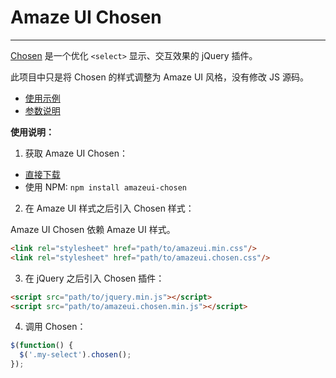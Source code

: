# Amaze UI Chosen
---

[Chosen](https://github.com/harvesthq/chosen) 是一个优化 `<select>` 显示、交互效果的 jQuery 插件。

此项目中只是将 Chosen 的样式调整为 Amaze UI 风格，没有修改 JS 源码。

- [使用示例](http://amazeui.github.io/chosen/docs/demo.html)
- [参数说明](http://amazeui.github.io/chosen/docs/options.html)

**使用说明：**

1. 获取 Amaze UI Chosen：

  - [直接下载](https://github.com/amazeui/chosen/archive/master.zip)
  - 使用 NPM: `npm install amazeui-chosen`

2. 在 Amaze UI 样式之后引入 Chosen 样式：

  Amaze UI Chosen 依赖 Amaze UI 样式。

  ```html
  <link rel="stylesheet" href="path/to/amazeui.min.css"/>
  <link rel="stylesheet" href="path/to/amazeui.chosen.css"/>
  ```

3. 在 jQuery 之后引入 Chosen 插件：

  ```html
  <script src="path/to/jquery.min.js"></script>
  <script src="path/to/amazeui.chosen.min.js"></script>
  ```

4. 调用 Chosen：

```js
$(function() {
  $('.my-select').chosen();
});
```
